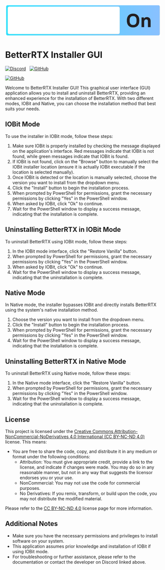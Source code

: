 ![BetterRTX Installer GUI](assets/banner.png)

# BetterRTX Installer GUI

[![Discord](https://img.shields.io/badge/Join%20The%20BetterRTX-Discord%20Server-7289DA?style=flat-square&logo=discord)](https://discord.gg/minecraft-rtx-691547840463241267)&nbsp;&nbsp;&nbsp;[![GitHub](https://img.shields.io/badge/Check%20out%20the-GitHub-181717?style=flat-square&logo=github)](https://github.com/SomnathChW/BetterRTX-Installer-GUI)

[![GitHub](https://img.shields.io/badge/Check%20out%20the%20original%20Installer-GitHub-181717?style=flat-square&logo=github)](https://github.com/BetterRTX/BetterRTX-Installer)

Welcome to BetterRTX Installer GUI! This graphical user interface (GUI) application allows you to install and uninstall BetterRTX, providing an enhanced experience for the installation of BetterRTX. With two different modes, IOBit and Native, you can choose the installation method that best suits your needs.

## IOBit Mode

To use the installer in IOBit mode, follow these steps:

1. Make sure IOBit is properly installed by checking the message displayed on the application's interface. Red messages indicate that IOBit is not found, while green messages indicate that IOBit is found.
2. If IOBit is not found, click on the "Browse" button to manually select the IOBit installer location (ensure it is actually IOBit executable if the location is selected manually).
3. Once IOBit is detected or the location is manually selected, choose the version you want to install from the dropdown menu.
4. Click the "Install" button to begin the installation process.
5. When prompted by PowerShell for permissions, grant the necessary permissions by clicking "Yes" in the PowerShell window.
6. When asked by IOBit, click "Ok" to continue.
7. Wait for the PowerShell window to display a success message, indicating that the installation is complete.

## Uninstalling BetterRTX in IOBit Mode

To uninstall BetterRTX using IOBit mode, follow these steps:

1. In the IOBit mode interface, click the "Restore Vanilla" button.
2. When prompted by PowerShell for permissions, grant the necessary permissions by clicking "Yes" in the PowerShell window.
3. When asked by IOBit, click "Ok" to continue.
4. Wait for the PowerShell window to display a success message, indicating that the uninstallation is complete.

## Native Mode

In Native mode, the installer bypasses IOBit and directly installs BetterRTX using the system's native installation method.

1. Choose the version you want to install from the dropdown menu.
2. Click the "Install" button to begin the installation process.
3. When prompted by PowerShell for permissions, grant the necessary permissions by clicking "Yes" in the PowerShell window.
4. Wait for the PowerShell window to display a success message, indicating that the installation is complete.

## Uninstalling BetterRTX in Native Mode

To uninstall BetterRTX using Native mode, follow these steps:

1. In the Native mode interface, click the "Restore Vanilla" button.
2. When prompted by PowerShell for permissions, grant the necessary permissions by clicking "Yes" in the PowerShell window.
3. Wait for the PowerShell window to display a success message, indicating that the uninstallation is complete.

## License

This project is licensed under the [Creative Commons Attribution-NonCommercial-NoDerivatives 4.0 International (CC BY-NC-ND 4.0)](https://creativecommons.org/licenses/by-nc-nd/4.0/) license. This means:

-   You are free to share the code, copy, and distribute it in any medium or format under the following conditions:
    -   Attribution: You must give appropriate credit, provide a link to the license, and indicate if changes were made. You may do so in any reasonable manner, but not in any way that suggests the licensor endorses you or your use.
    -   NonCommercial: You may not use the code for commercial purposes.
    -   No Derivatives: If you remix, transform, or build upon the code, you may not distribute the modified material.

Please refer to the [CC BY-NC-ND 4.0](https://creativecommons.org/licenses/by-nc-nd/4.0/) license page for more information.

## Additional Notes

-   Make sure you have the necessary permissions and privileges to install software on your system.
-   This application assumes prior knowledge and installation of IOBit if using IOBit mode.
-   For troubleshooting or further assistance, please refer to the documentation or contact the developer on Discord linked above.
